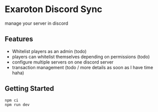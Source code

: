 # Exaroton Discord Sync

manage your server in discord

## Features

* Whitelist players as an admin (todo)
* players can whitelist themselves depending on permissions (todo)
* configure multiple servers on one discord server
* transaction management (todo / more details as soon as I have time haha)

## Getting Started

```sh
npm ci
npm run dev
```

